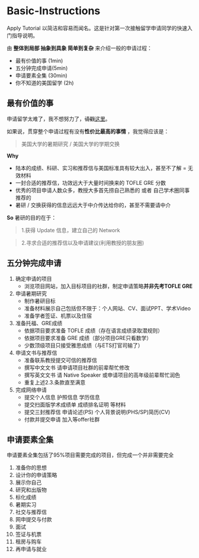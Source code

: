 # Basic-Instructions 
Apply Tutorial 以简洁和容易而闻名。这是针对第一次接触留学申请同学的快速入门指导说明。

由 **整体到局部 抽象到具象 简单到复杂** 来介绍一般的申请过程：

- 最有价值的事 (1min)
- 五分钟完成申请(5min)
- 申请要素全集 (30min)
- 你不知道的美国留学 (2h)

## 最有价值的事 ##
申请留学太难了，我不想努力了，~~请戳~~[这里](http://www.fupozhongxin.cn/)。

如果说，贯穿整个申请过程有没有**性价比最高的事情** ，我觉得应该是：

> 美国大学的暑期研究 / 美国大学的学期交换

**Why**

- 陆本的成绩、科研、实习和推荐信与美国标准具有较大出入，甚至不了解 = 无效材料
- 一封合适的推荐信，功效远大于大量时间换来的 TOFLE GRE 分数
- 优秀的项目申请人数众多，教授大多首先捞自己熟悉的 或者 自己学术圈同事推荐的
- 暑研 / 交换获得的信息远远大于中介传达给你的，甚至不需要请中介

**So**
暑研的目的在于：
> 1.获得 Update 信息，建立自己的 Network

> 2.寻求合适的推荐信以及申请建议(利用教授的朋友圈)

## 五分钟完成申请 ##

1. 确定申请的项目
   - 浏览项目网站，加入目标项目的社群，制定申请策略**并非先考TOFLE GRE**
2. 申请暑期研究
   - 制作暑研目标
   - 准备材料展示自己包括但不限于：个人网站、CV、面试PPT、学术Video
   - 准备学者签证、机票以及住宿
3. 准备托福、GRE成绩
   - 依据项目要求准备 TOFLE 成绩（存在语言成绩录取潜规则）
   - 依据项目要求准备 GRE 成绩（部分项目GRE只看数学）
   - 少数顶级项目只接受雅思成绩（与ETS打官司输了）
4. 申请文书与推荐信
   - 准备联系教授提交可信的推荐信
   - 撰写中文文书 请申请项目社群的前辈帮忙修改
   - 撰写英文文书 请 Native Speaker 或申请项目的高年级前辈帮忙润色
   - 重复上述2.3.条款直至满意
5. 完成网络申请
   - 提交个人信息 护照信息 学历信息
   - 提交扫面版学术成绩单 成绩排名证明 等材料
   - 提交三封推荐信 申请论述(PS) 个人背景说明(PHS/SP)简历(CV)
   - 付款并提交申请 加入等offer社群 

## 申请要素全集 ##
申请要素全集包括了95%项目需要完成的项目，但完成一个并非需要完全
1. 准备你的思想
2. 设计你的申请策略
3. 展示你自己
4. 研究和出版物
5. 标化成绩
6. 暑期实习
7. 社交与推荐信
8. 网申提交与付款
9. 面试
10. 签证与机票
11. 租房与购车
12. 再申请与就业

